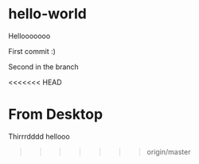 hello-world
===========

Hellooooooo

First commit :)


Second in the branch

<<<<<<< HEAD

From Desktop
=======
Thirrrdddd hellooo
>>>>>>> origin/master
